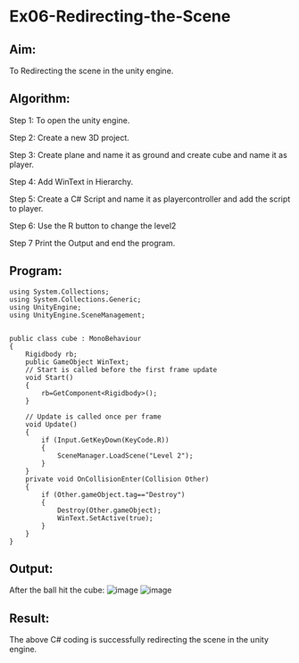 # Ex06-Redirecting-the-Scene
## Aim:
To Redirecting the scene in the unity engine.

## Algorithm:
Step 1: To open the unity engine.

Step 2: Create a new 3D project.

Step 3: Create plane and name it as ground and create cube and name it as player.

Step 4: Add WinText in Hierarchy.

Step 5: Create a C# Script and name it as playercontroller and add the script to player.

Step 6: Use the R button to change the level2

Step 7 Print the Output and end the program.

## Program:
```
using System.Collections;
using System.Collections.Generic;
using UnityEngine;
using UnityEngine.SceneManagement;


public class cube : MonoBehaviour
{
    Rigidbody rb;
    public GameObject WinText;
    // Start is called before the first frame update
    void Start()
    {
        rb=GetComponent<Rigidbody>();
    }

    // Update is called once per frame
    void Update()
    {
        if (Input.GetKeyDown(KeyCode.R))
        {
            SceneManager.LoadScene("Level 2");
        }
    }
    private void OnCollisionEnter(Collision Other)
    {
        if (Other.gameObject.tag=="Destroy")
        {
            Destroy(Other.gameObject);
            WinText.SetActive(true);
        }
    }
}
```
## Output:
After the ball hit the cube:
![image](https://github.com/Kousalya22008930/Ex06-Redirecting-the-Scene/assets/119389108/cf3bce0e-976d-45f0-bdd6-4e1961669920)
![image](https://github.com/Kousalya22008930/Ex06-Redirecting-the-Scene/assets/119389108/a2a8d223-26c1-4476-9581-6f40a8c813d0)

## Result:
The above C# coding is successfully redirecting the scene in the unity engine.

